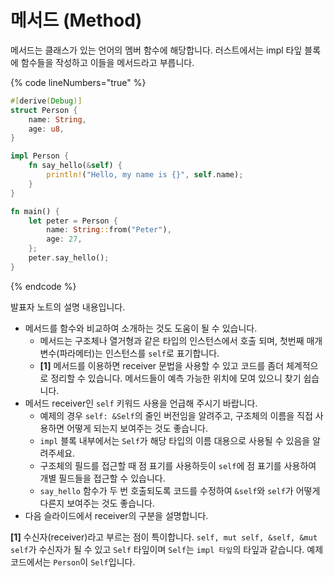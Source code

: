 # 메서드 (Method)

메서드는 클래스가 있는 언어의 멤버 함수에 해당합니다. 러스트에서는 impl 타잎 블록에 함수들을 작성하고 이들을 메서드라고 부릅니다.&#x20;

{% code lineNumbers="true" %}
```rust
#[derive(Debug)]
struct Person {
    name: String,
    age: u8,
}

impl Person {
    fn say_hello(&self) {
        println!("Hello, my name is {}", self.name);
    }
}

fn main() {
    let peter = Person {
        name: String::from("Peter"),
        age: 27,
    };
    peter.say_hello();
}
```
{% endcode %}

발표자 노트의 설명 내용입니다.&#x20;

* 메서드를 함수와 비교하여 소개하는 것도 도움이 될 수 있습니다.
  * 메서드는 구조체나 열거형과 같은 타입의 인스턴스에서 호출 되며, 첫번째 매개변수(파라메터)는 인스턴스를 `self`로 표기합니다.
  * **\[1]** 메서드를 이용하면 receiver 문법을 사용할 수 있고 코드를 좀더 체계적으로 정리할 수 있습니다. 메서드들이 예측 가능한 위치에 모여 있으니 찾기 쉽습니다.
* 메서드 receiver인 `self` 키워드 사용을 언급해 주시기 바랍니다.
  * 예제의 경우 `self: &Self`의 줄인 버전임을 알려주고, 구조체의 이름을 직접 사용하면 어떻게 되는지 보여주는 것도 좋습니다.
  * `impl` 블록 내부에서는 `Self`가 해당 타입의 이름 대용으로 사용될 수 있음을 알려주세요.
  * 구조체의 필드를 접근할 때 점 표기를 사용하듯이 `self`에 점 표기를 사용하여 개별 필드들을 접근할 수 있습니다.
  * `say_hello` 함수가 두 번 호출되도록 코드를 수정하여 `&self`와 `self`가 어떻게 다른지 보여주는 것도 좋습니다.
* 다음 슬라이드에서 receiver의 구분을 설명합니다.

**\[1]** 수신자(receiver)라고 부르는 점이 특이합니다. `self, mut self, &self, &mut self`가 수신자가 될 수 있고 `Self` 타잎이며 `Self`는 `impl 타잎`의 타잎과 같습니다. 예제 코드에서는 `Person`이 `Self`입니다.&#x20;



